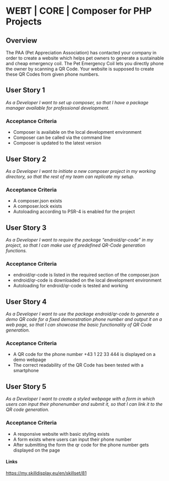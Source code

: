 # WEBT | CORE | Composer for PHP Projects

## Overview
The PAA (Pet Appreciation Association) has contacted your company in order to create a website which helps pet owners to generate a sustainable and cheap emergency coil.  The Pet Emergency Coil lets you directly phone the owner by scanning a QR Code. Your website is supposed to create these QR Codes from given phone numbers.

## User Story 1
*As a Developer I want to set up composer, so that I have a package manager available for professional development.*

### Acceptance Criteria
- Composer is available on the local development environment
- Composer can be called via the command line
- Composer is updated to the latest version

## User Story 2
*As a Developer I want to initiate a new composer project in my working directory, so that the rest of my team can replicate my setup.*

### Acceptance Criteria
- A composer.json exists
- A composer.lock exists
- Autoloading according to PSR-4 is enabled for the project

## User Story 3
*As a Developer I want to require the package “endroid/qr-code” in my project, so that I can make use of predefined QR-Code generation functions.*

### Acceptance Criteria
- endroid/qr-code is listed in the required section of the composer.json
- endroid/qr-code is downloaded on the local development environment
- Autoloading for endroid/qr-code is tested and working

## User Story 4
*As a Developer I want to use the package endroid/qr-code to generate a demo QR code for a fixed demonstration phone number and output it on a web page, so that I can showcase the basic functionality of QR Code generation.*

### Acceptance Criteria
- A QR code for the phone number +43 1 22 33 444 is displayed on a demo webpage
- The correct readability of the QR Code has been tested with a smartphone

## User Story 5
*As a Developer I want to create a styled webpage with a form in which users can input their phonenumber and submit it, so that I can link it to the QR code generation.*

### Acceptance Criteria
- A responsive website with basic styling exists
- A form exists where users can input their phone number
- After submitting the form the qr code for the phone number gets displayed on the page

#### Links
https://my.skilldisplay.eu/en/skillset/81

